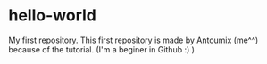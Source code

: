# hello-world
My first repository.
This first repository is made by Antoumix (me^^) because of the tutorial.
(I'm a beginer in Github :) )
